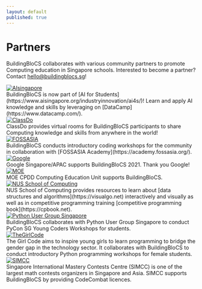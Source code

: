 ```yaml
---
layout: default
published: true
---
```

# Partners
BuildingBloCS collaborates with various community partners to promote Computing education in Singapore schools.
Interested to become a partner? Contact [hello@buildingblocs.sg](mailto:hello@buildingblocs.sg)!

	
<section class="organisers">
	<a href="https://www.aisingapore.org ">
		<img src="{{ site.baseurl }}/assets/img/partner/aisingapore.png" title="AIsingapore" />
	</a>
</section>
BuildingBloCS is now part of [AI for Students](https://www.aisingapore.org/industryinnovation/ai4s/)! Learn and apply AI knowledge and skills by leveraging on [DataCamp](https://www.datacamp.com/).

<section class="organisers">
	<a href="https://classdo.com/en/">
		<img src="{{ site.baseurl }}/assets/img/partner/classdo.PNG" title="ClassDo" />
	</a>
</section>
ClassDo provides virtual rooms for BuildingBloCS participants to share Computing knowledge and skills from anywhere in the world!

<section class="organisers">
	<a href="https://2019.fossasia.org/#buildingblocs ">
		<img src="{{ site.baseurl }}/assets/img/partner/fossasia.png" title="FOSSASIA" />
	</a>
</section>
BuildingBloCS conducts introductory coding workshops for the community in collaboration with [FOSSASIA Academy](https://academy.fossasia.org/).

<section class="organisers">
  <a href="https://google.com.sg">
		<img src="{{ site.baseurl }}/assets/img/partner/google.png" title="Google" />
	</a>
</section>
Google Singapore/APAC supports BuildingBloCS 2021. Thank you Google!

<section class="organisers">
	<a href="https://www.moe.gov.sg/">
		<img src="{{ site.baseurl }}/assets/img/partner/moe.png" title="MOE" />
	</a>
</section>
MOE CPDD Computing Education Unit supports BuildingBloCS.

<section class="organisers">
	<a href="https://www.comp.nus.edu.sg/">
		<img src="{{ site.baseurl }}/assets/img/partner/nussoc.png" title="NUS School of Computing" />
	</a>
</section>
NUS School of Computing provides resources to learn about [data structures and algorithms](https://visualgo.net) interactively and visually as well as in competitive programming training [competitive programming book](https://cpbook.net).

<section class="organisers">
	<a href="http://pugs.org.sg">
		<img src="{{ site.baseurl }}/assets/img/partner/pyusergrp.png" title="Python User Group Singapore" />
	</a>
</section>
BuildingBloCS collaborates with Python User Group Singapore to conduct PyCon SG Young Coders Workshops for students.

<section class="organisers">
	<a href="http://thegirlcode.co">
		<img src="{{ site.baseurl }}/assets/img/partner/thegirlcode.png" title="TheGirlCode" />
	</a>
</section>
The Girl Code aims to inspire young girls to learn programming to bridge the gender gap in the technology sector. It collaborates with BuildingBloCS to conduct introductory Python programming workshops for female students.

<section class="organisers">
	<a href="https://simcc.org">
		<img src="{{ site.baseurl }}/assets/img/partner/simcc.png" title="SIMCC" />
	</a>
</section>
Singapore International Mastery Contests Centre (SIMCC) is one of the largest math contests organizers in Singapore and Asia. SIMCC supports BuildingBloCS by providing CodeCombat licences.

